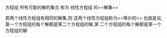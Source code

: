 


方程组 所有可能的解的集合 称为 线性方程组 的==解集==

若两个线性方程组有相同的解集,则 这两个线性方程组称为==等价的==
	也就是说,第一个方程组的每个解都是第二个方程组的解,第 二个方程组的每个解都是第一个方程组的解

